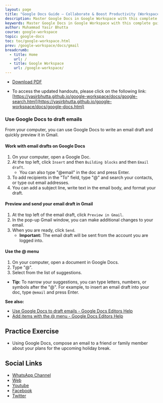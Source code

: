 ```yaml
---
layout: page
title: "Google Docs Guide – Collaborate & Boost Productivity (Workspace Tips)"
description: Master Google Docs in Google Workspace with this complete guide. Learn real-time collaboration, formatting tricks, add-ons, and workflow optimization.
keywords: Master Google Docs in Google Workspace with this complete guide. Learn real-time collaboration, formatting tricks, add-ons, and workflow optimization.
author: Muhammad Yasir Bhutta
course: google-workspace
topic: google-docs
toc: toc/google-workspace.html
prev: /google-workspace/docs/gmail
breadcrumb:
  - title: Home
    url: /
  - title: Google Workspace
    url: /google-workspace/
---
```


- [Download PDF](https://yasirbhutta.github.io/google-workspace/docs/google-docs.pdf)

- To access the updated handouts, please click on the following link:
[https://yasirbhutta.github.io/google-workspace/docs/google-search.html](https://yasirbhutta.github.io/google-workspace/docs/google-docs.html)

### Use Google Docs to draft emails

From your computer, you can use Google Docs to write an email draft and quickly preview it in Gmail.

#### Work with email drafts on Google Docs

1. On your computer, open a Google Doc.
2. At the top left, click `Insert` and then  `Building blocks` and then  `Email draft`.
    - You can also type "@email" in the doc and press Enter.
3. To add recipients in the "To" field, type "@" and search your contacts, or type out email addresses.
4. You can add a subject line, write text in the email body, and format your draft.

#### Preview and send your email draft in Gmail

1. At the top left of the email draft, click `Preview in Gmail`.
2. In the pop-up Gmail window, you can make additional changes to your email.
3. When you are ready, click `Send`.
    - **Important:** The email draft will be sent from the account you are logged into.

#### Use the @ menu

1. On your computer, open a document in Google Docs.
2. Type "@".
3. Select from the list of suggestions.

- **Tip:** To narrow your suggestions, you can type letters, numbers, or symbols after the "@". For example, to insert an email draft into your doc, type `@email` and press Enter.

**See also:**

- [Use Google Docs to draft emails - Google Docs Editors Help](https://support.google.com/docs/answer/11930385?hl=en)
- [Add items with the @ menu - Google Docs Editors Help](https://support.google.com/docs/answer/11276813?sjid=15464915276606492727-EU)

## Practice Exercise

- Using Google Docs, compose an email to a friend or family member about your plans for the upcoming holiday break.

## Social Links

- [WhatsApp Channel](https://whatsapp.com/channel/0029VaC3BC160eBZZSs3CW0c)
- [Web](https://yasirbhutta.github.io/)
- [Youtube](https://www.youtube.com/yasirbhutta)
- [Facebook](https://www.facebook.com/yasirbhutta786)
- [Twitter](https://twitter.com/yasirbhutta)